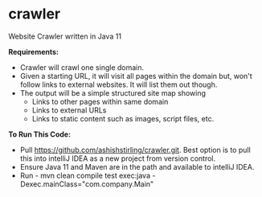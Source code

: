 
# crawler
Website Crawler written in Java 11

**Requirements:**

 - Crawler will crawl one single domain.
 - Given a starting URL, it will visit all pages within the domain but, won't follow links to external websites. It will list them out though.
 - The output will be a simple structured site map showing
	 - Links to other pages within same domain
	 - Links to external URLs
	 - Links to static content such as images, script files, etc.

 **To Run This Code:**

 - Pull https://github.com/ashishstirling/crawler.git. Best option is to pull this into intelliJ IDEA as a new project from version control.
 - Ensure Java 11 and Maven are in the path and available to intelliJ IDEA.
 - Run - mvn clean compile test exec:java -Dexec.mainClass="com.company.Main"
